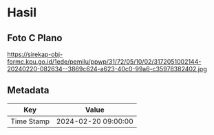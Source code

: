 # Hasil

## Foto C Plano

https://sirekap-obj-formc.kpu.go.id/1ede/pemilu/ppwp/31/72/05/10/02/3172051002144-20240220-082634--3869c624-a623-40c0-99a6-c35978382402.jpg


## Metadata

| Key        | Value               |
| ---------- | ------------------- |
| Time Stamp | 2024-02-20 09:00:00 |



